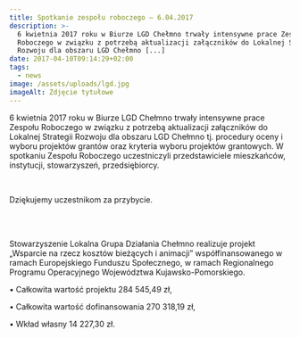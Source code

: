 ```yaml
---
title: Spotkanie zespołu roboczego – 6.04.2017
description: >-
  6 kwietnia 2017 roku w Biurze LGD Chełmno trwały intensywne prace Zespołu
  Roboczego w związku z potrzebą aktualizacji załączników do Lokalnej Strategii
  Rozwoju dla obszaru LGD Chełmno [...]
date: 2017-04-10T09:14:29+02:00
tags:
  - news
image: /assets/uploads/lgd.jpg
imageAlt: Zdjęcie tytułowe
---
```

6 kwietnia 2017 roku w Biurze LGD Chełmno trwały intensywne prace Zespołu Roboczego w związku z potrzebą aktualizacji załączników do Lokalnej Strategii Rozwoju dla obszaru LGD Chełmno tj. procedury oceny i wyboru projektów grantów oraz kryteria wyboru projektów grantowych. W spotkaniu Zespołu Roboczego uczestniczyli przedstawiciele mieszkańców, instytucji, stowarzyszeń, przedsiębiorcy.

<br>

Dziękujemy uczestnikom za przybycie. 

<br>

<br>

<be>

Stowarzyszenie Lokalna Grupa Działania Chełmno realizuje projekt „Wsparcie na rzecz kosztów bieżących i animacji” współfinansowanego w ramach Europejskiego Funduszu Społecznego, w ramach Regionalnego Programu Operacyjnego Województwa Kujawsko-Pomorskiego.

• Całkowita wartość projektu 284 545,49 zł,

• Całkowita wartość dofinansowania 270 318,19 zł,

• Wkład własny 14 227,30 zł.

